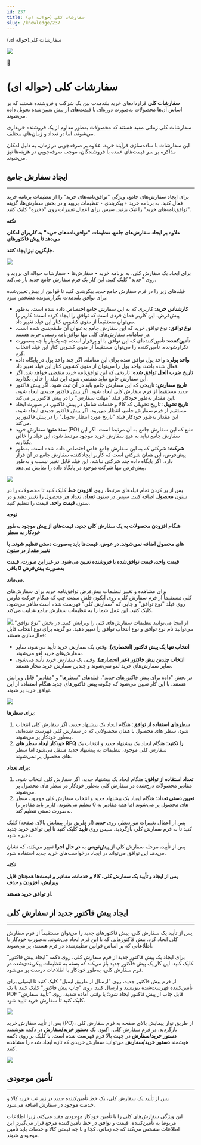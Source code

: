 ```yaml
---
id: 237
title: سفارشات کلی (حواله ای)
slug: /knowledge/237
---
```



 

سفارشات کلی(حواله ای)

 

![](https://odoofarsi.com/web/image/2650?access_token=384f7e36-f943-4507-81ef-8e175d9df2ba)

📖

# سفارشات کلی (حواله ای)

**سفارشات کلی** قراردادهای خرید بلندمدت بین یک شرکت و فروشنده هستند که بر اساس آن‌ها محصولات به‌صورت دوره‌ای با قیمت‌های از پیش تعیین‌شده تحویل داده می‌شوند.

سفارشات کلی زمانی مفید هستند که محصولات به‌طور مداوم از یک فروشنده خریداری می‌شوند، اما در تعداد و زمان‌های مختلف.

این سفارشات با ساده‌سازی فرآیند خرید، علاوه بر صرفه‌جویی در زمان، به دلیل امکان مذاکره بر سر قیمت‌های عمده با فروشندگان، موجب صرفه‌جویی در هزینه‌ها نیز می‌شوند.

## **ایجاد سفارش جامع**

---

برای ایجاد سفارش‌های جامع، ویژگی "توافق‌نامه‌های خرید" را از تنظیمات برنامه خرید فعال کنید. به برنامه خرید ‣ پیکربندی ‣ تنظیمات بروید و در بخش سفارش‌ها، گزینه "توافق‌نامه‌های خرید" را تیک بزنید. سپس برای اعمال تغییرات روی "ذخیره" کلیک کنید.

**نکته**

**علاوه بر ایجاد سفارش‌های جامع، تنظیمات "توافق‌نامه‌های خرید" به کاربران امکان می‌دهد تا پیش فاکتورهای**

**جایگزین نیز ایجاد کنند.**

![](https://odoofarsi.com/web/image/3925-9a2d367e/Screen%20Shot%202024-09-08%20at%201.35.29%20PM.png?access_token=e408e815-17af-4c00-80b4-b236d02c830c)

برای ایجاد یک سفارش کلی، به برنامه خرید ‣ سفارش‌ها ‣ سفارشات حواله ای بروید و روی "جدید" کلیک کنید. این کار یک فرم سفارش جامع جدید باز می‌کند.

فیلدهای زیر را در فرم سفارش جامع جدید پیکربندی کنید تا قوانین از پیش تعیین‌شده برای توافق بلندمدت تکرارشونده مشخص شود:

* **کارشناس خرید**: کاربری که به این سفارش جامع اختصاص داده شده است. به‌طور پیش‌فرض، این کاربر همان فردی است که توافق را ایجاد کرده است؛ کاربر را می‌توان مستقیماً از منوی کشویی کنار این فیلد تغییر داد.
* **نوع توافق‌**: نوع توافق‌ خرید که این سفارش جامع به‌عنوان آن طبقه‌بندی شده است. در سامانه، سفارش‌های کلی تنها توافق‌نامه رسمی خرید هستند.
* **تأمین‌کننده**: تأمین‌کننده‌ای که این توافق با او برقرار است، چه یک‌بار یا چه به‌صورت تکرارشونده. تأمین‌کننده را می‌توان مستقیماً از منوی کشویی کنار این فیلد انتخاب کرد.
* **واحد پولی**: واحد پول توافق شده برای این معامله. اگر چند واحد پول در پایگاه داده فعال شده باشد، واحد پول را می‌توان از منوی کشویی کنار این فیلد تغییر داد.
* **تاریخ ضرب الجل توافق شده**: تاریخی که این توافق‌نامه خرید منقضی خواهد شد. اگر این سفارش جامع نباید منقضی شود، این فیلد را خالی بگذارید.
* **تاریخ سفارش**: تاریخی که این سفارش جامع باید در آن ثبت شود، اگر پیش فاکتور جدید مستقیماً از فرم سفارش کلی ایجاد شود. اگر پیش فاکتور جدیدی ایجاد شود، این مقدار به‌طور خودکار فیلد "مهلت سفارش" را در پیش فاکتور پر می‌کند.
* **تاریخ تحویل**: تاریخ تحویلی که کالا و خدمات شامل در پیش فاکتور، در صورت ایجاد مستقیم از فرم سفارش جامع، انتظار می‌رود. اگر پیش فاکتور جدیدی ایجاد شود، این مقدار به‌طور خودکار فیلد "تاریخ مورد انتظار تحویل" را در پیش فاکتور پر می‌کند.
* **سند منبع**: سفارش خرید (PO) منبع که این سفارش جامع به آن مرتبط است. اگر این سفارش جامع نباید به هیچ سفارش خرید موجود مرتبط شود، این فیلد را خالی بگذارید.
* **شرکت**: شرکتی که به این سفارش جامع خاص اختصاص داده شده است. به‌طور پیش‌فرض، این همان شرکتی است که کاربر ایجادکننده سفارش جامع در آن قرار دارد. اگر پایگاه داده چند شرکتی نباشد، این فیلد قابل تغییر نیست و به‌طور پیش‌فرض تنها شرکت موجود در پایگاه داده را نمایش می‌دهد.

![](https://odoofarsi.com/web/image/3928-5b6126d1/image.png?access_token=b69548ac-96fc-4ab1-965e-d6e014652ce1)

پس از پر کردن تمام فیلدهای مرتبط، روی **افزودن خط** کلیک کنید تا محصولات را در ستون **محصول** اضافه کنید. سپس در ستون **تعداد**، تعداد هر محصول را تغییر دهید و در ستون **قیمت واحد**، قیمت را تنظیم کنید.

**توجه**

**هنگام افزودن محصولات به یک سفارش کلی جدید، قیمت‌های از پیش موجود به‌طور خودکار به سطر**

**های محصول اضافه نمی‌شوند. در عوض، قیمت‌ها باید به‌صورت دستی تنظیم شوند. با تغییر مقدار در ستون**

**قیمت واحد، قیمت توافق‌شده با فروشنده تعیین می‌شود. در غیر این صورت، قیمت به‌صورت پیش‌فرض 0 باقی**

**می‌ماند.**

برای مشاهده و تغییر تنظیمات پیش‌فرض توافق‌نامه خرید برای سفارش‌های کلی مستقیماً از فرم سفارش کلی، روی آیکون فلش سمت چپ که هنگام حرکت ماوس روی فیلد "نوع توافق‌" و جایی که "سفارش کلی" فهرست شده است ظاهر می‌شود، کلیک کنید. این عمل شما را به تنظیمات سفارش جامع هدایت می‌کند.

![](https://odoofarsi.com/web/image/3934-1b592673/image.png?access_token=5edf4180-ceee-458e-8e34-5445b791f224)از اینجا می‌توانید تنظیمات سفارش‌های کلی را ویرایش کنید. در بخش "نوع توافق"، می‌توانید نام نوع توافق و نوع انتخاب توافق را تغییر دهید. دو گزینه برای نوع انتخاب قابل فعال‌سازی هستند:

* **انتخاب تنها یک پیش فاکتور (انحصاری)**: وقتی یک سفارش خرید تأیید می‌شود، سایر سفارش‌های خرید لغو می‌شوند.
* **انتخاب چندین پیش فاکتور (غیر انحصاری)**: وقتی یک سفارش خرید تأیید می‌شود، سایر سفارش‌های خرید لغو نمی‌شوند و چندین سفارش خرید مجاز هستند.

در بخش "داده برای پیش فاکتورهای جدید"، فیلدهای "سطرها" و "مقادیر" قابل ویرایش هستند. با این کار تعیین می‌شود که چگونه پیش فاکتورهای جدید هنگام استفاده از این توافق خرید پر شوند.

![](https://odoofarsi.com/web/image/3938-4dc9dde7/image.png?access_token=8a68d781-81b8-40aa-800f-25672fcdae22)

**برای سطرها:**

1. **سطرهای استفاده از توافق**: هنگام ایجاد یک پیشنهاد جدید، اگر سفارش کلی انتخاب شود، سطر های محصول با همان محصولاتی که در سفارش کلی فهرست شده‌اند، به‌طور خودکار پر می‌شوند.
2. **خودکار ایجاد سطر های RFQ را نکنید**: هنگام ایجاد یک پیشنهاد جدید و انتخاب یک سفارش کلی موجود، تنظیمات به پیشنهاد جدید منتقل می‌شود اما سطر های محصول پر نمی‌شوند.

**برای تعداد:**

1. **تعداد استفاده از توافق**: هنگام ایجاد یک پیشنهاد جدید، اگر سفارش کلی انتخاب شود، مقادیر محصولات درج‌شده در سفارش کلی به‌طور خودکار در سطر های محصول پر می‌شوند.
2. **تعیین دستی تعداد**: هنگام ایجاد یک پیشنهاد جدید و انتخاب سفارش کلی موجود، سطر های محصول پر می‌شوند اما همه مقادیر به 0 تنظیم می‌شوند. کاربر باید مقادیر را به‌صورت دستی تنظیم کند.

پس از اعمال تغییرات موردنظر، روی **جدید** (از طریق نوار پیمایش بالای صفحه) کلیک کنید تا به فرم سفارش کلی بازگردید. سپس روی **تأیید** کلیک کنید تا این توافق خرید جدید ذخیره شود.

پس از تأیید، مرحله سفارش کلی از **پیش‌نویس** به **در حال اجرا** تغییر می‌کند، که نشان می‌دهد این توافق می‌تواند در ایجاد درخواست‌های خرید جدید استفاده شود.

**نکته**

**پس از ایجاد و تأیید یک سفارش کلی، کالا و خدمات، مقادیر و قیمت‌ها همچنان قابل ویرایش، افزودن و حذف**

**از توافق خرید هستند.**

## **ایجاد پیش فاکتور جدید از سفارش کلی**

---

پس از تأیید یک سفارش کلی، پیش فاکتورهای جدید را می‌توان مستقیماً از فرم سفارش کلی ایجاد کرد. پیش فاکتورهایی که با این فرم ایجاد می‌شوند، به‌صورت خودکار با اطلاعاتی که بر اساس قوانین تنظیم‌شده در فرم هستند، پر می‌شوند.

برای ایجاد یک پیش فاکتور جدید از فرم سفارش کلی، روی دکمه "ایجاد پیش فاکتور" کلیک کنید. این کار یک پیش فاکتور جدید باز می‌کند که بسته به تنظیمات پیکربندی‌شده در فرم سفارش کلی، به‌طور خودکار با اطلاعات درست پر می‌شود.

از فرم پیش فاکتور جدید، روی "ارسال از طریق ایمیل" کلیک کنید تا ایمیلی برای تأمین‌کننده فهرست‌شده بنویسید و ارسال کنید. روی "چاپ پیش فاکتور" کلیک کنید تا یک PDF قابل چاپ از پیش فاکتور ایجاد شود؛ یا وقتی آماده شدید، روی "تأیید سفارش" کلیک کنید تا سفارش خرید تأیید شود.

![](https://odoofarsi.com/web/image/3953-53c7df9b/Screen%20Shot%202024-09-08%20at%202.12.52%20PM.png?access_token=8676185a-d3db-4773-8f17-f5306598faef)

پس از تأیید سفارش خرید (PO)، از طریق نوار پیمایش بالای صفحه به فرم سفارش کلی بازگردید. در فرم سفارش کلی، اکنون یک **دستور خرید/سفارش** در دکمه هوشمند **دستور خرید/سفارش‌** در جهت بالا فرم فهرست شده است. با کلیک بر روی دکمه هوشمند **دستور خرید/سفارش‌** می‌توانید سفارش خریدی که تازه ایجاد شده را مشاهده کنید.

![](https://odoofarsi.com/web/image/3954-cf2f0179/image.png?access_token=2c831b95-cb18-4ebe-b584-c121a682182a)

## **تأمین موجودی**

---

پس از تأیید یک سفارش کلی، یک خط تأمین‌کننده جدید در زیر تب خرید کالا و خدمت موجود در سفارش اضافه می‌شود.

این ویژگی سفارش‌های کلی را با تأمین خودکار موجودی مفید می‌کند، زیرا اطلاعات مربوط به تأمین‌کننده، قیمت و توافق در خط تأمین‌کننده مرجع قرار می‌گیرد. این اطلاعات مشخص می‌کند که چه زمانی، کجا و با چه قیمتی کالا و خدمات باید تأمین موجودی شوند.